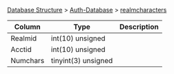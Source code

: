 [Database Structure](Database-Structure) > [Auth-Database](Auth-Database) > [realmcharacters](realmcharacters)

Column | Type | Description
--- | --- | ---
Realmid | int(10) unsigned | 
Acctid | int(10) unsigned | 
Numchars | tinyint(3) unsigned | 
